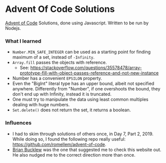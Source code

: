 # Advent Of Code Solutions

[Advent of Code](https://adventofcode.com/) Solutions, done using Javascript. Written to be run by Nodejs.

### What I learned

-   `Number.MIN_SAFE_INTEGER` can be used as a starting point for finding maximum of a set, instead of `-Infinity`.
-   `Array.fill` passes the objects with reference.
    -   See: https://stackoverflow.com/questions/35578478/array-prototype-fill-with-object-passes-reference-and-not-new-instance
-   Number has a convenient `EPSILON` property.
-   Even the "BigInt" literal type has an upper bound, albeit not specified anywhere. Differently from "Number", if one overshoots the bound, they don't end up with Infinity, instead it is truncated.
-   One must try to manipulate the data using least common multiples dealing with huge numbers.
- `Set.delete()` does not return the set, it returns a boolean.

### Influences

-   I had to skim through solutions of others once, in Day 7, Part 2, 2019. While doing so, I found the following repo really useful: https://github.com/romellem/advent-of-code.
-   [Brian Bucklew](https://twitter.com/unormal) was the one that suggested me to check this website out. He also nudged me to the correct direction more than once.
